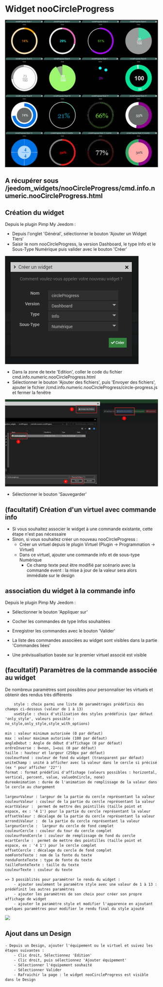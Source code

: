 # Widget nooCircleProgress

![](doc/images/nooCircleProgress.gif)

## A récupérer sous /jeedom_widgets/nooCircleProgress/cmd.info.numeric.nooCircleProgress.html

## Création du widget

Depuis le plugin Pimp My Jeedom :

- Depuis l'onglet 'Général', sélectionner le bouton 'Ajouter un Widget Tiers'
- Saisir le nom nooCircleProgress, la version Dashboard, le type Info et le Sous-Type Numérique puis valider avec le bouton 'Créer'

![](doc/images/pimpWidgetCreation.png)

- Dans la zone de texte 'Edition', coller le code du fichier cmd.info.numeric.nooCircleProgress.html
- Sélectionner le bouton 'Ajouter des fichiers', puis 'Envoyer des fichiers', ajouter le fichier /cmd.info.numeric.nooCircleProgress/circle-progress.js et fermer la fenêtre

![](doc/images/pimpjsFileAdd.png)

- Sélectionner le bouton 'Sauvegarder'


## (facultatif) Création d'un virtuel avec commande info

- Si vous souhaitez associer le widget à une commande existante, cette étape n'est pas nécessaire
- Sinon, si vous souhaitez créer un nouveau nooCircleProgress :
	- Créer un virtuel depuis le plugin Virtuel (Plugin -> Programmation -> Virtuel)
	- Dans ce virtuel, ajouter une commande info et de sous-type Numérique
		- Ce champ texte peut être modifié par scénario avec la commande event : la mise à jour de la valeur sera alors immédiate sur le design

## association du widget à la commande info

Depuis le plugin Pimp My Jeedom :

- Sélectionner le bouton 'Appliquer sur'
- Cocher les commandes de type Infos souhaitées
- Enregistrer les commandes avec le bouton 'Valider'

- La liste des commandes associées au widget sont visibles dans la partie 'Commandes liées'
- Une prévisualisation basée sur le premier virtuel associé est visible

## (facultatif) Paramètres de la commande associée au widget

De nombreux paramètres sont possibles pour personnaliser les virtuels et obtenir des rendus très différents

        style : choix parmi une liste de paramétrages prédéfinis des champs ci-dessous (valeur de 1 à 13)
        useStyle : choix d'utilisation des styles prédéfinis (par défaut 'only_style', valeurs possible : no_style,only_style,style_with_options)

	min : valeur minimum autorisée (0 par défaut)
	max : valeur maximum autorisée (100 par défaut)
	angleDebut : Angle de début d'affichage (0 par défaut)
	ordreInverse : 0=non, 1=oui (0 par défaut)
	taille : hauteur et largeur (250px par défaut)
	couleurFond : couleur de fond du widget (transparent par défaut)
	uniteChamp : unité à afficher avec la valeur dans le cercle si précisé (ex ° pour afficher '22°')
	format : format prédéfini d'affichage (valeurs possibles : horizontal, vertical, percent, value, valueOnCircle, none)
	dureeAnimation : durée de l'animation de remplissage de la valeur dans le cercle au chargement

	largeurValeur : largeur de la partie du cercle représentant la valeur
	couleurValeur : couleur de la partie du cercle représentant la valeur
	ecartValeur :  permet de mettre des pointillés (taille point et espace, ex : '4 1') pour la partie du cercle représentant la valeur
	offsetValeur : décalage de la partie du cercle représentant la valeur
	arrondiValeur :  de la partie du cercle représentant la valeur
	largeurCercle :  largeur du cercle de fond complet
	couleurCercle : couleur du tour du cercle complet
	couleurFondCercle : couleur de remplissage de fond du cercle
	ecartCercle :  permet de mettre des pointillés (taille point et espace, ex : '4 1') pour le cercle complet
	offsetCercle : décalage du cercle de fond complet
	nomFonteTexte : nom de la fonte du texte
	renduFonteTexte : type de fonte du texte
	tailleFonteTexte : taille du texte
	couleurTexte : couleur du texte

	=> 3 possiblités pour paramétrer le rendu du widget :
		- ajouter seulement le paramètre style avec une valeur de 1 à 13 : prédéfinit les autres paramètres
		- ajouter les paramètres de son choix pour créer son propre affichage de widget
		- ajouter le paramètre style et modifier l'apparence en ajoutant quelques paramètres pour modifier le rendu final du style ajouté
			
![](doc/images/nooCircleProgressParams.gif)

## Ajout dans un Design

	- Depuis un Design, ajouter l'équipement ou le virtuel et suivez les étapes suivantes :
		- Clic droit, Sélectionnez 'Edition'
		- Clic droit, puis sélectionnez 'Ajouter équipement'
		- Sélectionner l'équipement souhaité
		- Sélectionner Valider
		- Rafraichir la page : le widget nooCircleProgress est visible dans le Design
